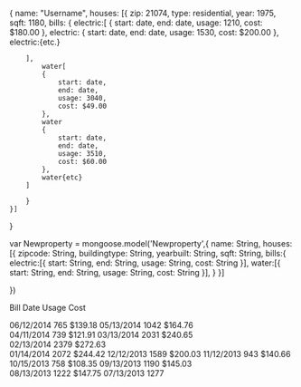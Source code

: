 

<!-- Architecture of DB  -->
{
	name: "Username",
	houses: [{
		zip: 21074,
		type: residential,
		year: 1975,
		sqft: 1180,
		<!-- object of array of bill objects -->
		bills: {
			electric:[
			{
				start: date, 
				end: date,
				usage: 1210,
				cost: $180.00
			},
			electric:
			{
				start: date, 
				end: date,
				usage: 1530,
				cost: $200.00
			},
			electric:{etc.}

		],
			water[
			{
				start: date, 
				end: date,
				usage: 3040,
				cost: $49.00
			},			
			water
			{
				start: date, 
				end: date,
				usage: 3510,
				cost: $60.00
			},			
			water{etc}
		]

		}
	}]
}




<!-- SCHEMA FOR DATA -->

var Newproperty = mongoose.model('Newproperty',{
	name: String,
	houses:[{
		zipcode: String,
		buildingtype: String,
		yearbuilt: String,
		sqft: String,
		bills:{
			electric:[{
				start: String,
				end: String,
				usage: String,
				cost: String
			}],
			water:[{
				start: String,
				end: String,
				usage: String,
				cost: String
			}],
		}
	}]


})




Bill Date    Usage       Cost	
	
06/12/2014	765             $139.18	
05/13/2014	1042             $164.76	
04/11/2014	739             $121.91	
03/13/2014	2031             $240.65	
02/13/2014	2379             $272.63	
01/14/2014	2072            $244.42	
12/12/2013	1589            $200.03	
11/12/2013	943             $140.66	
10/15/2013	758             $108.35	
09/13/2013	1190             $145.03	
08/13/2013	1222       $147.75
07/13/2013	1277
